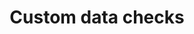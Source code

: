 ---
title: Custom data checks
weight: 4
prev: /bigquery-advanced-utils/modules/custom_data_checks

---